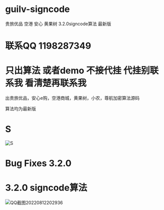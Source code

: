 # guilv-signcode
贵旅优品  空港 安心 黄果树 3.2.0signcode算法 最新版

# 联系QQ 1198287349


# 只出算法 或者demo 不接代挂 代挂别联系我 看清楚再联系我


出贵旅优品，安心e购，空港商城，黄果树，小农，尊航加密算法源码

算法均为最新版

# __S__

![__S__](https://user-images.githubusercontent.com/38068634/182024535-e8be523a-71be-41df-9f2e-1537b38be0e0.png)



# Bug Fixes 3.2.0

# 3.2.0 signcode算法
![QQ截图20220812202936](https://user-images.githubusercontent.com/38068634/184354269-b9cff0bc-f5f1-466a-96d7-561a445e1411.png)



